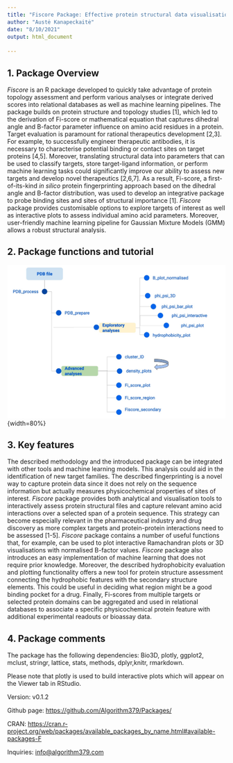 ```yaml
---
title: "Fiscore Package: Effective protein structural data visualisation and exploration "
author: "Austė Kanapeckaitė"
date: "8/10/2021"
output: html_document

---
```



## 1. Package Overview

*Fiscore* is an R package developed to quickly take advantage of protein topology assessment and perform various analyses or integrate derived scores into relational databases as well as machine learning pipelines. The package builds on protein structure and topology studies [1]⁠,⁠ which led to the derivation of Fi-score or mathematical equation that captures dihedral angle and B-factor parameter influence on amino acid residues in a protein.
Target evaluation is paramount for rational therapeutics development [2,3]⁠. For example, to successfully engineer therapeutic antibodies, it is necessary to characterise potential binding or contact sites on target proteins [4,5]⁠. Moreover, translating structural data into parameters that can be used to classify targets, store target-ligand information, or perform machine learning tasks could significantly improve our ability to assess new targets and develop novel therapeutics [2,6,7]⁠. As a result, Fi-score, a first-of-its-kind *in silico* protein fingerprinting approach based on the dihedral angle and B-factor distribution, was used to develop an integrative package to probe binding sites and sites of structural importance [1]⁠. 
*Fiscore* package provides customisable options to explore targets of interest as well as interactive plots to assess individual amino acid parameters. Moreover, user-friendly machine learning pipeline for Gaussian Mixture Models (GMM) allows a robust structural analysis. 


## 2. Package functions and tutorial

![**Figure 1**. Schematic representation of package functions and specific analyses. Curved arrow indicates that additional information might be supplied to density plots from the cluster identification function.](Images/Figure1.jpg){width=80%}

## 3. Key features

The described methodology and the introduced package can be integrated  with other tools and machine learning models. This analysis could aid in the identification of new target families. The described fingerprinting is a novel way to capture protein data since it does not rely on  the  sequence  information but actually measures physicochemical properties of sites of interest.  *Fiscore* package provides both analytical and visualisation tools to interactively assess protein structural files and  capture relevant amino acid interactions over a selected span of a protein sequence. This strategy can become especially relevant in the pharmaceutical industry and drug discovery as more complex targets and protein-protein interactions need to be assessed [1-5].
*Fiscore* package contains a number of useful functions that, for example, can be used to plot interactive Ramachandran plots or 3D visualisations with normalised B-factor values. *Fiscore* package also introduces an easy implementation of machine learning that does not require prior knowledge. Moreover, the described hydrophobicity evaluation and plotting functionality offers a new tool for protein structure assessment connecting the hydrophobic features with the secondary structure elements. This could be useful in deciding what region might be a good binding pocket for a drug. 
Finally, Fi-scores from multiple targets or selected protein domains can be aggregated and used in relational databases to associate a specific physicochemical protein feature with additional experimental readouts or bioassay data.

## 4. Package comments

The package has the following dependencies: Bio3D, plotly, ggplot2, mclust, stringr, lattice, stats, methods, dplyr,knitr, rmarkdown.

Please note that plotly is used to build interactive plots which will appear on the Viewer tab in RStudio.

Version: v0.1.2

Github page: https://github.com/Algorithm379/Packages/

CRAN: https://cran.r-project.org/web/packages/available_packages_by_name.html#available-packages-F

Inquiries: info@algorithm379.com
